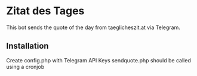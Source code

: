 # Zitat des Tages
This bot sends the quote of the day from taeglicheszit.at via Telegram.

## Installation
Create config.php with Telegram API Keys
sendquote.php should be called using a cronjob
